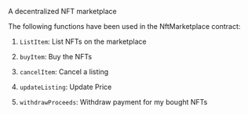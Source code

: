 A decentralized NFT marketplace

The following functions have been used in the NftMarketplace contract: 

   1. `ListItem`: List NFTs on the marketplace
   
   2. `buyItem`: Buy the NFTs
   
   3. `cancelItem`: Cancel a listing
   
   4. `updateListing`: Update Price
   
   5. `withdrawProceeds`: Withdraw payment for my bought NFTs
